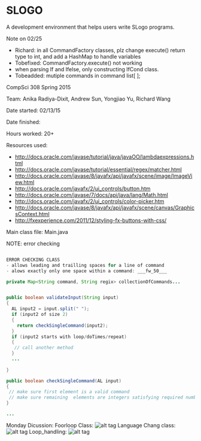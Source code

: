 # SLOGO
A development environment that helps users write SLogo programs.

  Note on 02/25
  - Richard:  in all CommandFactory classes, plz change execute() return type to int, and add a HashMap to handle variables 
  - Tobefixed: CommandFactory.execute() not working
  - when parsing If and Ifelse, only constructing IfCond class. 
  - Tobeadded: mutiple commands in command list[ ];

CompSci 308 Spring 2015

Team: Anika Radiya-Dixit, Andrew Sun, Yongjiao Yu, Richard Wang

Date started: 02/13/15

Date finished: 

Hours worked: 20+

Resources used:
* http://docs.oracle.com/javase/tutorial/java/javaOO/lambdaexpressions.html
* http://docs.oracle.com/javase/tutorial/essential/regex/matcher.html
* http://docs.oracle.com/javase/8/javafx/api/javafx/scene/image/ImageView.html
* http://docs.oracle.com/javafx/2/ui_controls/button.htm
* http://docs.oracle.com/javase/7/docs/api/java/lang/Math.html
* http://docs.oracle.com/javafx/2/ui_controls/color-picker.htm
* http://docs.oracle.com/javase/8/javafx/api/javafx/scene/canvas/GraphicsContext.html
* http://fxexperience.com/2011/12/styling-fx-buttons-with-css/

Main class file: Main.java



NOTE: error checking

```java

ERROR CHECKING CLASS
- allows leading and trailling spaces for a line of command
- alows exactly only one space within a command: ___fw_50___

private Map<String command, String regix> collectionOfCommands...


public boolean validateInput(String input)
{
  AL input2 = input.split(" ");
  if (input2 of size 2)
  {
    return checkSingleCommand(input2);
  }
  if (input2 starts with loop/doTimes/repeat)
  {
   // call another method
  }
  ...
  
}

public boolean checkSingleCommand(AL input)
{
 // make sure first element is a valid command
 // make sure remaining  elements are integers satisfying required number according to hashmap
}

...

```
Monday Dicussion: 
Foorloop Class:
![alt tag](https://github.com/duke-compsci308-spring2015/slogo_team16/blob/master/Diagrams/forloop_class.jpeg)
Language Chang class:
![alt tag](https://github.com/duke-compsci308-spring2015/slogo_team16/blob/master/Diagrams/language_change.jpeg)
Loop_handling:
![alt tag](https://github.com/duke-compsci308-spring2015/slogo_team16/blob/master/Diagrams/loop_handling.jpeg)






